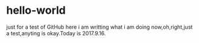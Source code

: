 # hello-world
just for a test of GitHub
here i am writting what i am doing now,oh,right,just a test,anyting is okay.Today is 2017.9.16.
